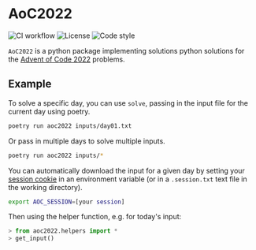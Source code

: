 # AoC2022

![CI workflow](https://github.com/danhalligan/AoC2022/actions/workflows/ci.yaml/badge.svg)
![License](https://img.shields.io/github/license/danhalligan/AoC2022)
![Code style](https://img.shields.io/badge/code%20style-black-000000.svg)

`AoC2022` is a python package implementing solutions python solutions for the
[Advent of Code 2022] problems.

## Example

To solve a specific day, you can use `solve`, passing in the input file for
the current day using poetry.

``` bash
poetry run aoc2022 inputs/day01.txt
```

Or pass in multiple days to solve multiple inputs.

``` bash
poetry run aoc2022 inputs/*
```

You can automatically download the input for a given day by setting your
[session cookie] in an environment variable (or in a `.session.txt` text file
in the working directory).

``` bash
export AOC_SESSION=[your session]
```

Then using the helper function, e.g. for today's input:

```python
> from aoc2022.helpers import *
> get_input()
```

[Advent of Code 2022]: https://adventofcode.com/2022
[session cookie]: https://www.reddit.com/r/adventofcode/comments/a2vonl/how_to_download_inputs_with_a_script/

